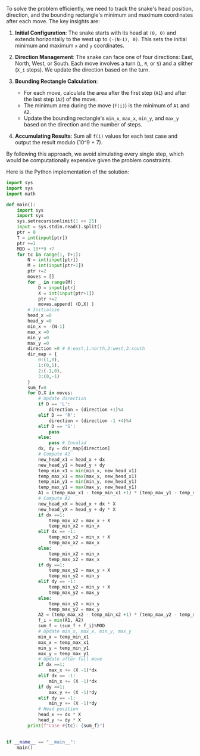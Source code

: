 To solve the problem efficiently, we need to track the snake's head position, direction, and the bounding rectangle's minimum and maximum coordinates after each move. The key insights are:

1. **Initial Configuration**: The snake starts with its head at `(0, 0)` and extends horizontally to the west up to `(-(N-1), 0)`. This sets the initial minimum and maximum `x` and `y` coordinates.

2. **Direction Management**: The snake can face one of four directions: East, North, West, or South. Each move involves a turn (`L`, `R`, or `S`) and a slither (`X_i` steps). We update the direction based on the turn.

3. **Bounding Rectangle Calculation**:
   - For each move, calculate the area after the first step (`A1`) and after the last step (`A2`) of the move.
   - The minimum area during the move (`f(i)`) is the minimum of `A1` and `A2`.
   - Update the bounding rectangle's `min_x`, `max_x`, `min_y`, and `max_y` based on the direction and the number of steps.

4. **Accumulating Results**: Sum all `f(i)` values for each test case and output the result modulo \(10^9 + 7\).

By following this approach, we avoid simulating every single step, which would be computationally expensive given the problem constraints.

Here is the Python implementation of the solution:

```python
import sys
import sys
import math

def main():
    import sys
    import sys
    sys.setrecursionlimit(1 << 25)
    input = sys.stdin.read().split()
    ptr = 0
    T = int(input[ptr])
    ptr +=1
    MOD = 10**9 +7
    for tc in range(1, T+1):
        N = int(input[ptr])
        M = int(input[ptr+1])
        ptr +=2
        moves = []
        for _ in range(M):
            D = input[ptr]
            X = int(input[ptr+1])
            ptr +=2
            moves.append( (D,X) )
        # Initialize
        head_x =0
        head_y =0
        min_x = -(N-1)
        max_x =0
        min_y =0
        max_y =0
        direction =0 # 0:east,1:north,2:west,3:south
        dir_map = {
            0:(1,0),
            1:(0,1),
            2:(-1,0),
            3:(0,-1)
        }
        sum_f=0
        for D,X in moves:
            # Update direction
            if D == 'L':
                direction = (direction +1)%4
            elif D == 'R':
                direction = (direction -1 +4)%4
            elif D == 'S':
                pass
            else:
                pass # Invalid
            dx, dy = dir_map[direction]
            # Compute A1
            new_head_x1 = head_x + dx
            new_head_y1 = head_y + dy
            temp_min_x1 = min(min_x, new_head_x1)
            temp_max_x1 = max(max_x, new_head_x1)
            temp_min_y1 = min(min_y, new_head_y1)
            temp_max_y1 = max(max_y, new_head_y1)
            A1 = (temp_max_x1 - temp_min_x1 +1) * (temp_max_y1 - temp_min_y1 +1)
            # Compute A2
            new_head_xX = head_x + dx * X
            new_head_yX = head_y + dy * X
            if dx ==1:
                temp_max_x2 = max_x + X
                temp_min_x2 = min_x
            elif dx == -1:
                temp_min_x2 = min_x + X
                temp_max_x2 = max_x
            else:
                temp_min_x2 = min_x
                temp_max_x2 = max_x
            if dy ==1:
                temp_max_y2 = max_y + X
                temp_min_y2 = min_y
            elif dy == -1:
                temp_min_y2 = min_y + X
                temp_max_y2 = max_y
            else:
                temp_min_y2 = min_y
                temp_max_y2 = max_y
            A2 = (temp_max_x2 - temp_min_x2 +1) * (temp_max_y2 - temp_min_y2 +1)
            f_i = min(A1, A2)
            sum_f = (sum_f + f_i)%MOD
            # Update min_x, max_x, min_y, max_y
            min_x = temp_min_x1
            max_x = temp_max_x1
            min_y = temp_min_y1
            max_y = temp_max_y1
            # Update after full move
            if dx ==1:
                max_x += (X -1)*dx
            elif dx == -1:
                min_x += (X -1)*dx
            if dy ==1:
                max_y += (X -1)*dy
            elif dy == -1:
                min_y += (X -1)*dy
            # Head position
            head_x += dx * X
            head_y += dy * X
        print(f"Case #{tc}: {sum_f}")
                

if __name__ == "__main__":
    main()
```